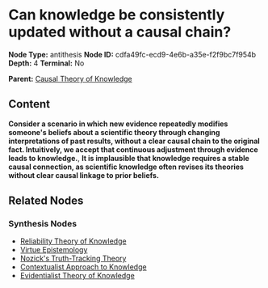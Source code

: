 # Can knowledge be consistently updated without a causal chain?

**Node Type:** antithesis
**Node ID:** cdfa49fc-ecd9-4e6b-a35e-f2f9bc7f954b
**Depth:** 4
**Terminal:** No

**Parent:** [Causal Theory of Knowledge](causal-theory-of-knowledge-synthesis-1d94f445-f391-4644-bc9a-3bd8d9d52b74.md)

## Content

**Consider a scenario in which new evidence repeatedly modifies someone's beliefs about a scientific theory through changing interpretations of past results, without a clear causal chain to the original fact. Intuitively, we accept that continuous adjustment through evidence leads to knowledge.**, **It is implausible that knowledge requires a stable causal connection, as scientific knowledge often revises its theories without clear causal linkage to prior beliefs.**

## Related Nodes

### Synthesis Nodes

- [Reliability Theory of Knowledge](reliability-theory-of-knowledge-synthesis-b9387dc9-b4d8-4743-9082-a80745b86c0b.md)
- [Virtue Epistemology](virtue-epistemology-synthesis-0ec4b4b6-490e-4083-aceb-05f103f6934a.md)
- [Nozick's Truth-Tracking Theory](nozicks-truth-tracking-theory-synthesis-19f8a804-f293-4fe4-9036-cee5b1b7e423.md)
- [Contextualist Approach to Knowledge](contextualist-approach-to-knowledge-synthesis-ae10756a-49ca-4440-998c-818113d02389.md)
- [Evidentialist Theory of Knowledge](evidentialist-theory-of-knowledge-synthesis-922a601c-5f98-4a63-8a96-ef666616e70f.md)
